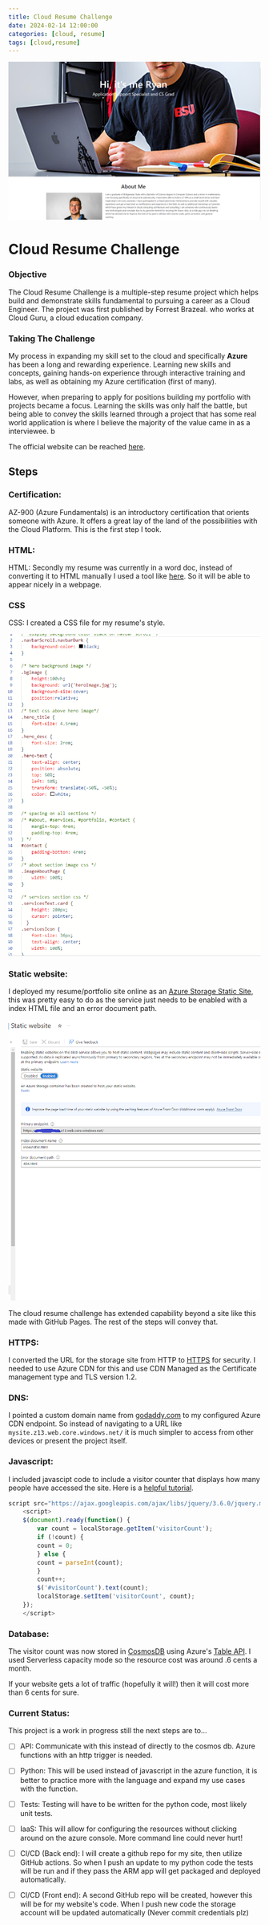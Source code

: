 ```yaml
---
title: Cloud Resume Challenge
date: 2024-02-14 12:00:00 
categories: [cloud, resume]
tags: [cloud,resume]
---
```


![My Cloud Resume Website](cloudResumeChallengeHeader.png)



# Cloud Resume Challenge
### Objective
The Cloud Resume Challenge is a multiple-step resume project which helps build and demonstrate skills fundamental to pursuing a career as a Cloud Engineer. The project was first published by Forrest Brazeal. who works at Cloud Guru, a cloud education company.

### Taking The Challenge
My process in expanding my skill set to the cloud and specifically **Azure** has been a long and rewarding experience. Learning new skills and concepts, gaining hands-on experience through interactive training and labs, as well as obtaining my Azure certification (first of many).

However, when preparing to apply for positions building my portfolio with projects became a focus. Learning the  skills was only half the battle, but being able to convey the skills learned through a project that has some real world application is where I believe the majority of the value came in as a interviewee. b

The official website can be reached [here](https://cloudresumechallenge.dev/docs/the-challenge/azure/).

## Steps
### Certification: 
AZ-900 (Azure Fundamentals) is an introductory certification that orients someone with Azure. It offers a great lay of the land of the possibilities with the Cloud Platform. This is the first step I took. 
### HTML:
HTML: Secondly my resume was currently in a word doc, instead of converting it to HTML manually I used a tool like <a href="https://cloudresumechallenge.dev/docs/the-challenge/azure/">here</a>. So it will be able to appear nicely in a webpage.
### CSS
CSS: I created a CSS file for my resume's style.

![My CSS For My Resume](css.png)
### Static website: 
I deployed my resume/portfolio site online as an <a href="https://learn.microsoft.com/en-us/azure/storage/blobs/storage-blob-static-website">Azure Storage Static Site,</a> this was pretty easy to do as the service just needs to be enabled with a index HTML file and an error document path.

![image of static site](staticsite.png)

The cloud resume challenge has extended capability beyond a site like this made with GitHub Pages. The rest of the steps will convey that.

### HTTPS:
I converted the URL for the storage site from HTTP to [HTTPS](https://www.cloudflare.com/learning/ssl/what-is-https/) for security. I needed to use Azure CDN for this and use CDN Managed as the Certificate management type and TLS version 1.2.

### DNS:
I pointed a custom domain name from 
[godaddy.com](https://www.godaddy.com/) to my configured Azure CDN endpoint. So instead of navigating to a URL like `mysite.z13.web.core.windows.net/` it is much simpler to access from other devices or present the project itself.

### Javascript:
I included javascipt code to include a visitor counter that displays how many people have accessed the site. Here is a [helpful tutorial](https://www.codecademy.com/learn/introduction-to-javascript).

```Javascript
script src="https://ajax.googleapis.com/ajax/libs/jquery/3.6.0/jquery.min.js"></script>
	<script>
	$(document).ready(function() {
		var count = localStorage.getItem('visitorCount');
		if (!count) {
		count = 0;
		} else {
		count = parseInt(count);
		}
		count++;
		$('#visitorCount').text(count);
		localStorage.setItem('visitorCount', count);
  	});
	</script>
```

### Database:
The visitor count was now stored in  [CosmosDB](https://learn.microsoft.com/en-us/azure/cosmos-db/introduction) using Azure's [Table API](https://docs.microsoft.com/en-us/azure/cosmos-db/table/introduction). I used Serverless capacity mode so the resource cost was around .6 cents a month.

If your website gets a lot of traffic (hopefully it will!) then it will cost more than 6 cents for sure.

### Current Status:
This project is a work in progress still the next steps are to...
- [ ] API: Communicate with this instead of directly to the cosmos db. Azure functions with an http trigger is needed.
- [ ] Python: This will be used instead of javascript in the azure function, it is better to practice more with the language and expand my use cases with the function.
- [ ] Tests: Testing will have to be written for the python code, most likely unit tests.
- [ ] IaaS: This will allow for configuring the resources without clicking around on the azure console. More command line could never hurt!
- [ ] CI/CD (Back end): I will create a  github repo for my site, then utilize GitHub actions. So when I push an update to my python code the tests will be run and if they pass the ARM app will get packaged and deployed automatically.
- [ ] CI/CD (Front end): A second GitHub repo will be created, however this will be for my website's code. When I push new code the storage account will be updated automatically (Never commit credentials plz)





